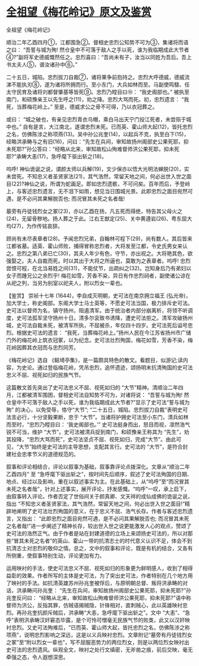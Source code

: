 # [全祖望《梅花岭记》原文及鉴赏](https://www.vrrw.net/wx/10228.html)

全祖望《梅花岭记》

顺治二年乙酉四月①，江都围急②。督相史忠烈公知势不可为③，集诸将而语之曰： “吾誓与城为殉! 然仓皇中不可落于敌人之手以死，谁为我临期成此大节者④?”副将军史德威慨然任之。忠烈喜曰：“吾尚未有子，汝当以同姓为吾后。吾上书太夫人⑤，谱汝诸孙中⑥。”

二十五日，城陷。忠烈拔刀自裁⑦，诸将果争前抱持之。忠烈大呼德威，德威流涕不能执刃⑧，遂为诸将所拥而行。至小东门，大兵如林而至。马副使鸣騄、任太守民育及诸将刘都督肇基等皆死⑨。忠烈乃瞠目曰⑩： “我史阁部也。” 被执至南门，和硕豫亲王以先生呼之(11)，劝之降。忠烈大骂而死。初，忠烈遗言： “我死，当葬梅花岭上。” 至是，德威求公之骨不可得，乃以衣冠葬之。

或曰： “城之破也，有亲见忠烈青衣乌帽，乘白马出天宁门投江死者，未尝殒于城中也。” 自有是言，大江南北，遂谓忠烈未死。已而英、霍山师大起(12)，皆托忠烈之名，仿佛陈涉之称项燕(13)。吴中孙公兆奎(14)，以起兵不克，执至白下(15)，经略洪承畴与之有旧(16)，问曰：“先生在兵间，审知故扬州阁部史公果死耶，抑未死耶?”孙公答曰：“经略从北来，审知故松山殉难督师洪公果死耶，抑未死耶?”承畴大恚(17)，急呼麾下驱出斩之(18)。

呜呼! 神仙诡诞之说，谓颜太师以兵解(19)，文少保亦以悟大光明法蝉脱(20)，实未尝死。不知忠义者圣贤家法(21)，其气浩然，常留天地之间，何必出世入世之面目(22)?神仙之说，所谓为蛇画足。即如忠烈遗骸，不可问矣。百年而后，予登岭上，与客述忠烈遗言，无不泪下如雨，想见当日围城光景。此即忠烈之面目宛然可遇，是不必问其果解脱否也; 而况冒其未死之名者哉!

墓旁有丹徒钱烈女之冢(23)，亦以乙酉在扬，凡五死而得绝，特告其父母火之(24)，无留骨秽地。扬人葬之于此。江右王猷定(25)、关中黄遵岩(26)、粤东屈大均(27)，为作传铭哀辞。

顾尚有未尽表章者(28)。予闻忠烈兄弟，自翰林可程下(29)，尚有数人。其后皆来江都省墓。适英、霍山师败，捕得冒称忠烈者，大将发至江都，令史氏男女来认之。忠烈之第八弟已亡(30)，其夫人年少有色，守节，亦出视之。大将艳其色，欲强娶之。夫人自裁而死。时以其出于大将之所逼也，莫敢为之表章者。呜呼! 忠烈尝恨可程，在北当易姓之间(31)，不能仗节，出疏纠之(32)。岂知身后乃有弟妇以女子而踵兄公之余烈乎! 梅花如雪，芳香不染，异日有作忠烈祠者，副使诸公谅在从祀之列，当另为别室以祀夫人，附以烈女一辈也。



【鉴赏】 崇祯十七年 (1644)，李自成灭明朝，史可法在南京拥立福王 (弘光帝)，加大学士，称史阁部。东阁大学士马士英等，不愿史可法当国，极力排斥史可法。史可法以督师为名，镇守扬州，阻遏清军。由于统治者内部分崩离析，将领不听调度，史可法孤军坚守扬州十日。清多尔衮致书诱降，遭史可法拒之。清军攻破扬州城，史可法自裁未死，被清军所执，不屈被杀，年仅四十四岁。史可法死后谥号忠烈。根据史可法的遗言： “我死，当葬梅花岭上。”扬州人民在今江苏省扬州市广储门外的梅花岭上筑衣冠冢，以为纪念。史可法壮烈殉国，梅花如雪，芳香不染，梅花岭因葬其衣冠而与忠烈同芳。

《梅花岭记》选自 《鲒埼亭集》，是一篇颇具特色的散文。看题目，似游记;读内容，为史论。通过登临梅花岭，凭吊忠烈，追怀遗迹，颂扬明末抗清殉国的史可法忠义不屈、视死如归的民族气节。

这篇散文首先突出了史可法忠义不屈、视死如归的 “大节”精神。清顺治二年四月，江都被清军围困，督相史可法自知势不可为，对诸将说： “吾誓与城为殉! 然仓皇中不可落于敌人之手以死，谁为我临期成此大节者?”显示了史可法“誓与城为殉” 的决心，以免受辱，恪守“大节”; “二十五日，城陷。忠烈拔刀自裁”表明史可法言必行，十分坚毅果断，忠于 “大节”。当诸将护拥史可法至小东门，清兵如林而至时，“忠烈乃瞠目曰： ‘我史阁部也。’” 史可法挺身而出，怒目而视，凛然浩气锐不可当，维护 “大节”。史可法被清兵捉到南门，和硕豫亲王称其为 “先生”，劝其投降，“忠烈大骂而死”，史可法坚贞不屈、视死如归，完成“大节”。由此可见，“大节”始终是史可法的主导思想，支配其言行。史可法的 “大节”，是符合封建社会忠孝节义的道德规范的。

叙事和评论相结合，评论以叙事为基础，叙事靠评论点拨深化。文章从“顺治二年乙酉四月” 至 “急呼麾下驱出斩之”，按时间先后顺序，叙述了史可法殉国的日期、地点、经过以及影响，重在以叙述事实为主。在此基础上，从“呜呼”至“而况冒其未死之名者哉”，针对上述事实，展开评论，抒发感慨。“呜呼”一叹，承上启下，由叙事转入评论。作者否定了世俗间关于颜真卿、文天祥的成仙成佛的诡诞之说，指出 “不知忠义者圣贤家法，其气浩然，常留天地之间，何必出世入世之面目!”精辟地阐明了史可法壮烈殉国的意义，在于忠义不屈、浩气长存。作者与客述忠烈遗言，又指出： “此即忠烈之面目宛然可遇，是不必问其果解脱否也; 而况冒其未死之名者哉!”进一步阐述了精神长存，较出世入世之说更能激发人心的观点，赞颂了史可法的浩然正气。由于作者是站在封建道德的立场上来颂扬史可法的，所以对那些“冒其未死之名者”的英山、霍山一带的抗清志士的时代意义认识不足，体会不到抗清志士对忠烈的敬仰之情。总之，文中的叙事和评论，既是有机的结合，又各有所侧重，使叙事特别生动，评论更加有力。

运用映衬的手法，使史可法忠义不屈、视死如归的形象更为鲜明感人，收到了相得益彰的效果。作者所写的主体是史可法，为了突出史可法，作者特别在几个地方用了映衬的手法。如抗清英雄苏州孙兆奎被俘后，与原明朝总督、叛将洪承畴的对话，洪承畴问孙兆奎： “先生在兵间，审知故扬州阁部史公果死耶，抑未死耶?”孙兆奎反问曰： “经略从北来，审知故松山殉难督师洪公果死耶，抑未死耶?”语中称督师为洪公，反指其罪，仿贼语揭贼隐，针锋相对，直刺贼心，此以英雄映衬忠烈。再孙兆奎抗颜斥贼后，洪承畴“大恚，急呼麾下驱出斩之”。文中 “大恚”、“急呼”表明洪承畴汉奸窘态毕露，是个可怜可憎毫无民族气节的败类，此又以汉奸映衬忠烈。又史可法殉难后，“已而英、霍山师大起，皆托忠烈之名，仿佛陈涉之称项燕”，说明忠烈影响之深远，这是以义兵映衬忠烈。文章附记“墓旁有丹徒钱烈女之冢”至“附以烈女一辈也”，写不屈服恶势力的两位烈女，则是以两位烈女映衬出史可法的忠烈遗风。纵观全文，映衬之处行文缜密，无斧凿之痕，前后交映，毫无牵强之态，令人遐想深思。

